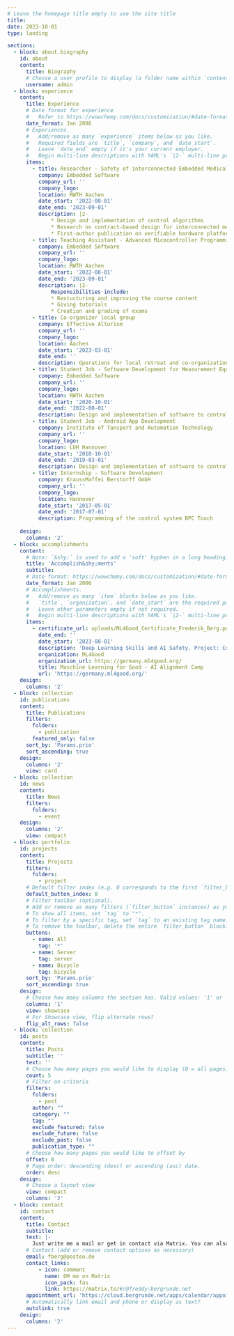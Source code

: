 ```yaml
---
# Leave the homepage title empty to use the site title
title:
date: 2023-10-01
type: landing

sections:
  - block: about.biography
    id: about
    content:
      title: Biography
      # Choose a user profile to display (a folder name within `content/authors/`)
      username: admin
  - block: experience
    content:
      title: Experience
      # Date format for experience
      #   Refer to https://wowchemy.com/docs/customization/#date-format
      date_format: Jan 2006
      # Experiences.
      #   Add/remove as many `experience` items below as you like.
      #   Required fields are `title`, `company`, and `date_start`.
      #   Leave `date_end` empty if it's your current employer.
      #   Begin multi-line descriptions with YAML's `|2-` multi-line prefix.
      items:
        - title: Researcher - Safety of interconnected Embedded Medical Devices
          company: Embedded Software
          company_url: ''
          company_logo: 
          location: RWTH Aachen
          date_start: '2022-08-01'
          date_end: '2023-09-01'
          description: |2-
              * Design and implementation of control algorithms
              * Research on contract-based design for interconnected medical devices and hardware security
              * First-author publication on verifiable hardware platform
        - title: Teaching Assistant - Advanced Micocontroller Programming and Debugging
          company: Embedded Software
          company_url: ''
          company_logo: 
          location: RWTH Aachen
          date_start: '2022-08-01'
          date_end: '2023-09-01'
          description: |2-
              Responsibilities include:
              * Restucturing and improving the course content
              * Giving tutorials
              * Creation and grading of exams
        - title: Co-organizer local group
          company: Effective Alturism
          company_url: ''
          company_logo: 
          location: Aachen
          date_start: '2023-03-01'
          date_end: ''
          description: Operations for local retreat and co-organization of reading group
        - title: Student Job - Software Development for Measurement Equipment
          company: Embedded Software
          company_url: ''
          company_logo: 
          location: RWTH Aachen
          date_start: '2020-10-01'
          date_end: '2022-08-01'
          description: Design and implementation of software to control measurement equipment like a blood pump control
        - title: Student Job - Android App Development
          company: Institute of Tansport and Automation Technology
          company_url: ''
          company_logo: 
          location: LUH Hannover
          date_start: '2018-10-01'
          date_end: '2019-03-01'
          description: Design and implementation of software to control measurement equipment like a blood pump control
        - title: Internship - Software Development
          company: KraussMaffei Berstorff GmbH
          company_url: ''
          company_logo: 
          location: Hannover
          date_start: '2017-05-01'
          date_end: '2017-07-01'
          description: Programming of the control system BPC Touch
        
    design:
      columns: '2'
  - block: accomplishments
    content:
      # Note: `&shy;` is used to add a 'soft' hyphen in a long heading.
      title: 'Accomplish&shy;ments'
      subtitle:
      # Date format: https://wowchemy.com/docs/customization/#date-format
      date_format: Jan 2006
      # Accomplishments.
      #   Add/remove as many `item` blocks below as you like.
      #   `title`, `organization`, and `date_start` are the required parameters.
      #   Leave other parameters empty if not required.
      #   Begin multi-line descriptions with YAML's `|2-` multi-line prefix.
      items:
        - certificate_url: uploads/ML4Good_Certificate_Frederik_Berg.pdf
          date_end: ''
          date_start: '2023-08-01'
          description: 'Deep Learning Skills and AI Safety. Project: Compute Governance and Security'
          organization: ML4Good
          organization_url: https://germany.ml4good.org/
          title: Maschine Learning for Good - AI Alignment Camp
          url: 'https://germany.ml4good.org/'
    design:
      columns: '2'
  - block: collection
    id: publications
    content:
      title: Publications
      filters:
        folders:
          - publication
        featured_only: false
      sort_by: 'Params.prio'
      sort_ascending: true
    design:
      columns: '2'
      view: card
  - block: collection
    id: news
    content:
      title: News
      filters:
        folders:
          - event
    design:
      columns: '2'
      view: compact
  - block: portfolio
    id: projects
    content:
      title: Projects
      filters:
        folders:
          - project
      # Default filter index (e.g. 0 corresponds to the first `filter_button` instance below).
      default_button_index: 0
      # Filter toolbar (optional).
      # Add or remove as many filters (`filter_button` instances) as you like.
      # To show all items, set `tag` to "*".
      # To filter by a specific tag, set `tag` to an existing tag name.
      # To remove the toolbar, delete the entire `filter_button` block.
      buttons:
        - name: All
          tag: '*'
        - name: Server
          tag: server
        - name: Bicycle
          tag: bicycle
      sort_by: 'Params.prio'
      sort_ascending: true
    design:
      # Choose how many columns the section has. Valid values: '1' or '2'.
      columns: '1'
      view: showcase
      # For Showcase view, flip alternate rows?
      flip_alt_rows: false
  - block: collection
    id: posts
    content:
      title: Posts
      subtitle: ''
      text: ''
      # Choose how many pages you would like to display (0 = all pages)
      count: 5
      # Filter on criteria
      filters:
        folders:
          - post
        author: ""
        category: ""
        tag: ""
        exclude_featured: false
        exclude_future: false
        exclude_past: false
        publication_type: ""
      # Choose how many pages you would like to offset by
      offset: 0
      # Page order: descending (desc) or ascending (asc) date.
      order: desc
    design:
      # Choose a layout view
      view: compact
      columns: '2'
  - block: contact
    id: contact
    content:
      title: Contact
      subtitle:
      text: |-
        Just write me a mail or get in contact via Matrix. You can also book and appointment via Nextcloud.
      # Contact (add or remove contact options as necessary)
      email: fberg@posteo.de
      contact_links:
          - icon: comment
            name: DM me on Matrix
            icon_pack: fas
            link: https://matrix.to/#/@freddy:bergrunde.net
      appointment_url: 'https://cloud.bergrunde.net/apps/calendar/appointment/QcbaqKC8zoEt'
      # Automatically link email and phone or display as text?
      autolink: true
    design:
      columns: '2'
---
```


